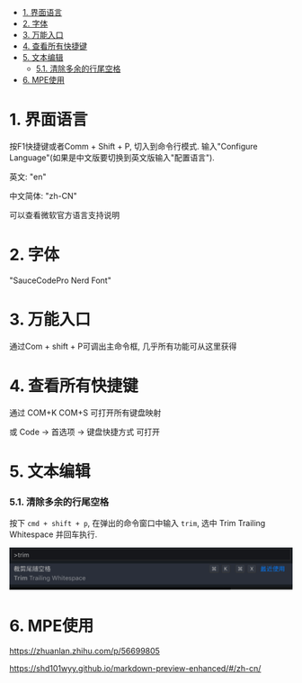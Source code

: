 
<!-- @import "[TOC]" {cmd="toc" depthFrom=1 depthTo=6 orderedList=false} -->

<!-- code_chunk_output -->

- [1. 界面语言](#1-界面语言)
- [2. 字体](#2-字体)
- [3. 万能入口](#3-万能入口)
- [4. 查看所有快捷键](#4-查看所有快捷键)
- [5. 文本编辑](#5-文本编辑)
    - [5.1. 清除多余的行尾空格](#51-清除多余的行尾空格)
- [6. MPE使用](#6-mpe使用)

<!-- /code_chunk_output -->

# 1. 界面语言

按F1快捷键或者Comm + Shift + P, 切入到命令行模式. 输入"Configure Language"(如果是中文版要切换到英文版输入"配置语言"). 

英文: "en"

中文简体: "zh-CN"

可以查看微软官方语言支持说明

# 2. 字体

"SauceCodePro Nerd Font"

# 3. 万能入口

通过Com + shift + P可调出主命令框, 几乎所有功能可从这里获得

# 4. 查看所有快捷键

通过 COM+K COM+S 可打开所有键盘映射

或 Code → 首选项 → 键盘快捷方式 可打开

# 5. 文本编辑

### 5.1. 清除多余的行尾空格

按下 `cmd + shift + p`, 在弹出的命令窗口中输入 `trim`, 选中 Trim Trailing Whitespace 并回车执行. 

![2019-09-02-09-30-53.png](./images/2019-09-02-09-30-53.png)

# 6. MPE使用

https://zhuanlan.zhihu.com/p/56699805

https://shd101wyy.github.io/markdown-preview-enhanced/#/zh-cn/